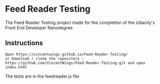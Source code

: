 # Feed Reader Testing

The Feed Reader Testing project made for the completion of the Udacity's Front End Developer Nanodegree.

## Instructions
```
Open https://vincentwings.github.io/Feed-Reader-Testing/ 
or Download / clone the repository :
https://github.com/VincentWings/Feed-Reader-Testing.git and open index.html
```
The tests are in the feedreader.js file
